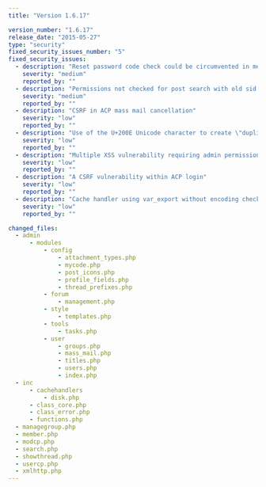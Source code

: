 ```yaml
---
title: "Version 1.6.17"

version_number: "1.6.17"
release_date: "2015-05-27"
type: "security"
fixed_security_issues_number: "5"
fixed_security_issues:
  - description: "Reset password code check could be circumvented in member.php"
    severity: "medium"
    reported_by: ""
  - description: "Permissions not checked for post search with old sid in search.php"
    severity: "medium"
    reported_by: ""
  - description: "CSRF in ACP mass mail cancellation"
    severity: "low"
    reported_by: ""
  - description: "Use of the U+200E Unicode character to create \"duplicate\" username"
    severity: "low"
    reported_by: ""
  - description: "Multiple XSS vulnerability requiring admin permissions"
    severity: "low"
    reported_by: ""
  - description: "A CSRF vulnerability within ACP login"
    severity: "low"
    reported_by: ""
  - description: "Cache handler using var_export without encoding checks"
    severity: "low"
    reported_by: ""

changed_files:
  - admin
      - modules
          - config
              - attachment_types.php
              - mycode.php
              - post_icons.php
              - profile_fields.php
              - thread_prefixes.php
          - forum
              - management.php
          - style
              - templates.php
          - tools
              - tasks.php
          - user
              - groups.php
              - mass_mail.php
              - titles.php
              - users.php
              - index.php
  - inc
      - cachehandlers
          - disk.php
      - class_core.php
      - class_error.php
      - functions.php
  - managegroup.php
  - member.php
  - modcp.php
  - search.php
  - showthread.php
  - usercp.php
  - xmlhttp.php
---
```


